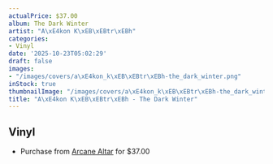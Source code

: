```yaml
---
actualPrice: $37.00
album: The Dark Winter
artist: "A\xE4kon K\xEB\xEBtr\xEBh"
categories:
- Vinyl
date: '2025-10-23T05:02:29'
draft: false
images:
- "/images/covers/a\xE4kon_k\xEB\xEBtr\xEBh-the_dark_winter.png"
inStock: true
thumbnailImage: "/images/covers/a\xE4kon_k\xEB\xEBtr\xEBh-the_dark_winter-thumb.png"
title: "A\xE4kon K\xEB\xEBtr\xEBh - The Dark Winter"
---
```


## Vinyl
* Purchase from [Arcane Altar](https://arcanealtar.bigcartel.com/product/a%C3%A4kon-k%C3%AB%C3%ABtr%C3%ABh-the-dark-winter-12-lp) for $37.00
